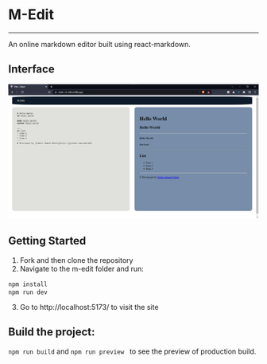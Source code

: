 # M-Edit

---

An online markdown editor built using react-markdown.

## Interface

![M-Edit interface](/src/assets/m-edit-interface.png 'M-Edit Interface')

## Getting Started
1. Fork and then clone the repository
2. Navigate to the m-edit folder and run: <br />
```
npm install
npm run dev
```
3. Go to http://localhost:5173/ to visit the site

## Build the project:
`
npm run build
`
and 
`npm run preview
`
to see the preview of production build.
